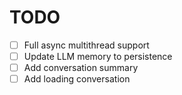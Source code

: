 # TODO

- [ ] Full async multithread support
- [ ] Update LLM memory to persistence
- [ ] Add conversation summary
- [ ] Add loading conversation
